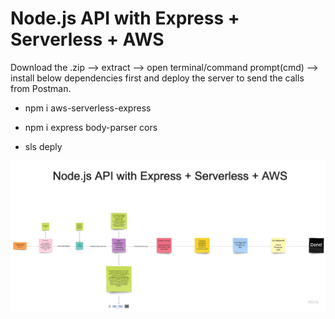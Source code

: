 <!--
title: 'AWS Simple HTTP Endpoint example in NodeJS'
description: 'This template demonstrates how to make a simple HTTP API with Node.js running on AWS Lambda and API Gateway using the Serverless Framework.'
layout: Doc
framework: v3
platform: AWS
language: nodeJS
authorLink: 'https://github.com/serverless'
authorName: 'Serverless, inc.'
authorAvatar: 'https://avatars1.githubusercontent.com/u/13742415?s=200&v=4'
-->

# Node.js API with Express + Serverless + AWS
Download the .zip --> extract --> open terminal/command prompt(cmd) --> install below dependencies first and deploy the server to send the calls from Postman.

- npm i aws-serverless-express

- npm i express body-parser cors

- sls deply

<img src='https://github.com/FloridMaclean/REST-API/blob/main/Concept%20Map%20-%20Frame%201.jpg'>
